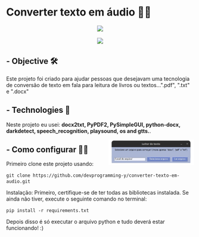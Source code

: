 
# Converter texto em áudio 👨‍💻

<div align="center">
<img width='150' src="https://avatars.githubusercontent.com/u/159826062?v=4"/>
</div>
<div align="center">

<p>    </p>
<img src="https://img.shields.io/badge/python-3670A0?style=for-the-badge&logo=python&logoColor=white"/>
</div>



## -  Objective 🛠️
Este projeto foi criado para ajudar pessoas que desejavam uma tecnologia de conversão de texto em fala para leitura de livros ou textos...".pdf", ".txt" e ".docx"


## - Technologies 🚀️
Neste projeto eu usei: **docx2txt, PyPDF2, PySimpleGUI, python-docx, darkdetect, speech_recognition, playsound, os and gtts.**.

<img align='right' width="230" height="" src="./images/Captura_de_tela_de_2024-02-14_16-50-09.png" />

## - Como configurar 👨‍💻
Primeiro clone este projeto usando:
```
git clone https://github.com/devprogramming-y/converter-texto-em-audio.git
```
Instalação: Primeiro, certifique-se de ter todas as bibliotecas instalada. Se ainda não tiver, execute o seguinte comando no terminal:
```
pip install -r requirements.txt
```
Depois disso é só executar o arquivo python e tudo deverá estar funcionando! :)


